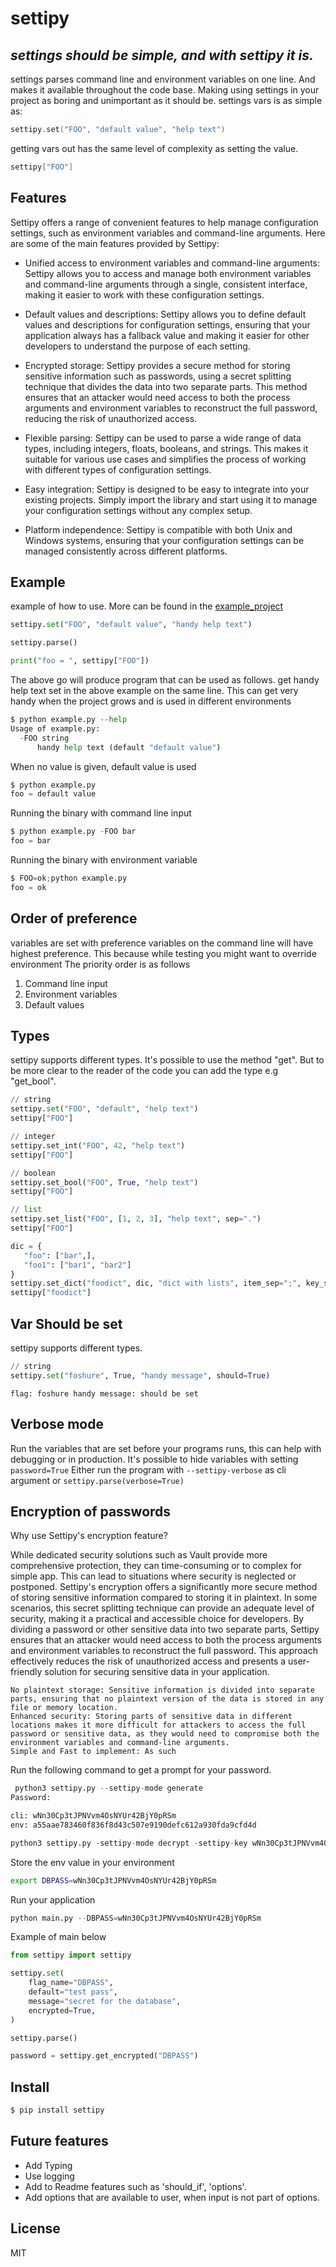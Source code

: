 # settipy
## _settings should be simple, and with settipy it is._

settings parses command line and environment variables on one line.
And makes it available throughout the code base. Making using settings in your project as boring and unimportant as it should be.
settings vars is as simple as:
```go
settipy.set("FOO", "default value", "help text")
```
getting vars out has the same level of complexity as setting the value.
```go
settipy["FOO"]
```


## Features
Settipy offers a range of convenient features to help manage configuration settings, such as environment variables and command-line arguments. Here are some of the main features provided by Settipy:

* Unified access to environment variables and command-line arguments: Settipy allows you to access and manage both environment variables and command-line arguments through a single, consistent interface, making it easier to work with these configuration settings.

* Default values and descriptions: Settipy allows you to define default values and descriptions for configuration settings, ensuring that your application always has a fallback value and making it easier for other developers to understand the purpose of each setting.

* Encrypted storage: Settipy provides a secure method for storing sensitive information such as passwords, using a secret splitting technique that divides the data into two separate parts. This method ensures that an attacker would need access to both the process arguments and environment variables to reconstruct the full password, reducing the risk of unauthorized access.

* Flexible parsing: Settipy can be used to parse a wide range of data types, including integers, floats, booleans, and strings. This makes it suitable for various use cases and simplifies the process of working with different types of configuration settings.

* Easy integration: Settipy is designed to be easy to integrate into your existing projects. Simply import the library and start using it to manage your configuration settings without any complex setup.

* Platform independence: Settipy is compatible with both Unix and Windows systems, ensuring that your configuration settings can be managed consistently across different platforms.


## Example
example of how to use. More can be found in the [example_project](https://github.com/Attumm/settipy/blob/main/example.py)
```python
settipy.set("FOO", "default value", "handy help text")

settipy.parse()

print("foo = ", settipy["FOO"])
```
The above go will produce program that can be used as follows.
get handy help text set in the above example on the same line.
This can get very handy when the project grows and is used in different environments
```python
$ python example.py --help
Usage of example.py:
  -FOO string
      handy help text (default "default value")
```

When no value is given, default value is used
```python
$ python example.py
foo = default value
```

Running the binary with command line input
```python
$ python example.py -FOO bar
foo = bar
```
Running the binary with environment variable
```python
$ FOO=ok;python example.py
foo = ok
```

## Order of preference
variables are set with preference
variables on the command line will have highest preference.
This because while testing you might want to override environment
The priority order is as follows
1. Command line input
2. Environment variables
3. Default values

## Types
settipy supports different types. It's possible to use the method "get".
But to be more clear to the reader of the code you can add the type e.g "get_bool".
```python
// string
settipy.set("FOO", "default", "help text")
settipy["FOO"]

// integer
settipy.set_int("FOO", 42, "help text")
settipy["FOO"]

// boolean
settipy.set_bool("FOO", True, "help text")
settipy["FOO"]

// list
settipy.set_list("FOO", [1, 2, 3], "help text", sep=".")
settipy["FOO"]

dic = {
   "foo": ["bar",],
   "foo1": ["bar1", "bar2"]
}
settipy.set_dict("foodict", dic, "dict with lists", item_sep=";", key_sep=";", sep=",")
settipy["foodict"]
```

## Var Should be set
settipy supports different types.
```python
// string
settipy.set("foshure", True, "handy message", should=True)
```

```$ python3 example.py --hamlet_too
flag: foshure handy message: should be set
```

## Verbose mode
Run the variables that are set before your programs runs, this can help with debugging or in production.
It's possible to hide variables with setting `password=True`
Either run the program with `--settipy-verbose` as cli argument or `settipy.parse(verbose=True)`

## Encryption of passwords

Why use Settipy's encryption feature?

While dedicated security solutions such as Vault provide more comprehensive protection, they can time-consuming or to complex for simple app. This can lead to situations where security is neglected or postponed.
Settipy's encryption offers a significantly more secure method of storing sensitive information compared to storing it in plaintext. In some scenarios, this secret splitting technique can provide an adequate level of security, making it a practical and accessible choice for developers.
By dividing a password or other sensitive data into two separate parts, Settipy ensures that an attacker would need access to both the process arguments and environment variables to reconstruct the full password. This approach effectively reduces the risk of unauthorized access and presents a user-friendly solution for securing sensitive data in your application.

    No plaintext storage: Sensitive information is divided into separate parts, ensuring that no plaintext version of the data is stored in any file or memory location.
    Enhanced security: Storing parts of sensitive data in different locations makes it more difficult for attackers to access the full password or sensitive data, as they would need to compromise both the environment variables and command-line arguments.
    Simple and Fast to implement: As such


Run the following command to get a prompt for your password.
```python
 python3 settipy.py --settipy-mode generate
Password:

cli: wNn30Cp3tJPNVvm4OsNYUr42BjY0pRSm
env: a55aae783460f836f8d43c507e9190defc612a930fda9cfd4d

python3 settipy.py -settipy-mode decrypt -settipy-key wNn30Cp3tJPNVvm4OsNYUr42BjY0pRSm -settipy-input a55aae783460f836f8d43c507e9190defc612a930fda9cfd4d
```

Store the env value in your environment
```sh
export DBPASS=wNn30Cp3tJPNVvm4OsNYUr42BjY0pRSm
```

Run your application
```python
python main.py --DBPASS=wNn30Cp3tJPNVvm4OsNYUr42BjY0pRSm
```

Example of main below
```python
from settipy import settipy

settipy.set(
    flag_name="DBPASS",
    default="test pass",
    message="secret for the database",
    encrypted=True,
)

settipy.parse()

password = settipy.get_encrypted("DBPASS")
```

## Install
```sh
$ pip install settipy
```

## Future features

* Add Typing
* Use logging
* Add to Readme features such as 'should_if', 'options'.
* Add options that are available to user, when input is not part of options.

## License

MIT


